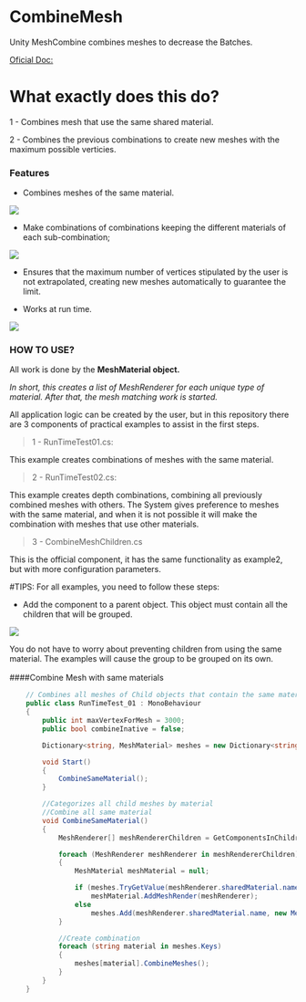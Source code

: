 # CombineMesh
Unity MeshCombine combines meshes to decrease the Batches.

[Oficial Doc:](https://docs.unity3d.com/Manual/DrawCallBatching.html)

# What exactly does this do?

1 - Combines mesh that use the same shared material.

2 - Combines the previous combinations to create new meshes with the maximum possible verticies.

### Features

- Combines meshes of the same material.

![](https://i.gyazo.com/ed7bdc02632e99e34102a6f1fc19dbbc.png)

- Make combinations of combinations keeping the different materials of each sub-combination;


![](https://i.gyazo.com/6f21424e46d737d7ea9b209491642267.png)


- Ensures that the maximum number of vertices stipulated by the user is not extrapolated, creating new meshes automatically to guarantee the limit.

- Works at run time.

![](https://media.giphy.com/media/qwZHLYDWcEV8bVyzNc/giphy.gif)

### HOW TO USE?

All work is done by the **MeshMaterial object.**

*In short, this creates a list of MeshRenderer for each unique type of material. After that, the mesh matching work is started.*

All application logic can be created by the user, but in this repository there are 3 components of practical examples to assist in the first steps.

> 1 - RunTimeTest01.cs: 

This example creates combinations of meshes with the same material.

> 2 - RunTimeTest02.cs:

This example creates depth combinations, combining all previously combined meshes with others. The System gives preference to meshes with the same material, and when it is not possible it will make the combination with meshes that use other materials.

> 3 - CombineMeshChildren.cs

This is the official component, it has the same functionality as example2, but with more configuration parameters.

#TIPS:
For all examples, you need to follow these steps:

- Add the component to a parent object. This object must contain all the children that will be grouped.

![](https://i.gyazo.com/eef742f55c0c3da033ed1b1879f0bc04.png)

You do not have to worry about preventing children from using the same material. The examples will cause the group to be grouped on its own.

####Combine Mesh with same materials　

```c#
    // Combines all meshes of Child objects that contain the same material.
    public class RunTimeTest_01 : MonoBehaviour
    {
        public int maxVertexForMesh = 3000;
        public bool combineInative = false;

        Dictionary<string, MeshMaterial> meshes = new Dictionary<string, MeshMaterial>();

        void Start()
        {
            CombineSameMaterial();
        }

        //Categorizes all child meshes by material
        //Combine all same material
        void CombineSameMaterial()
        {
            MeshRenderer[] meshRendererChildren = GetComponentsInChildren<MeshRenderer>(combineInative);

            foreach (MeshRenderer meshRenderer in meshRendererChildren)
            {
                MeshMaterial meshMaterial = null;

                if (meshes.TryGetValue(meshRenderer.sharedMaterial.name, out meshMaterial))
                    meshMaterial.AddMeshRender(meshRenderer);
                else
                    meshes.Add(meshRenderer.sharedMaterial.name, new MeshMaterial(meshRenderer.sharedMaterial, meshRenderer, maxVertexForMesh));
            }

            //Create combination
            foreach (string material in meshes.Keys)
            {
                meshes[material].CombineMeshes();
            }
        }      
    }
```


